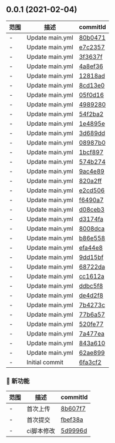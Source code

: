 ## 0.0.1 (2021-02-04)

范围|描述|commitId
--|--|--
 - | Update main.yml | [80b0471](https://github.com/taosiqi/v3ts-template/commit/80b0471)
 - | Update main.yml | [e7c2357](https://github.com/taosiqi/v3ts-template/commit/e7c2357)
 - | Update main.yml | [3f3637f](https://github.com/taosiqi/v3ts-template/commit/3f3637f)
 - | Update main.yml | [4a8ef36](https://github.com/taosiqi/v3ts-template/commit/4a8ef36)
 - | Update main.yml | [12818ad](https://github.com/taosiqi/v3ts-template/commit/12818ad)
 - | Update main.yml | [8cd13e0](https://github.com/taosiqi/v3ts-template/commit/8cd13e0)
 - | Update main.yml | [05f0d16](https://github.com/taosiqi/v3ts-template/commit/05f0d16)
 - | Update main.yml | [4989280](https://github.com/taosiqi/v3ts-template/commit/4989280)
 - | Update main.yml | [54f2ba2](https://github.com/taosiqi/v3ts-template/commit/54f2ba2)
 - | Update main.yml | [1e4895e](https://github.com/taosiqi/v3ts-template/commit/1e4895e)
 - | Update main.yml | [3d689dd](https://github.com/taosiqi/v3ts-template/commit/3d689dd)
 - | Update main.yml | [08987b0](https://github.com/taosiqi/v3ts-template/commit/08987b0)
 - | Update main.yml | [1bcf897](https://github.com/taosiqi/v3ts-template/commit/1bcf897)
 - | Update main.yml | [574b274](https://github.com/taosiqi/v3ts-template/commit/574b274)
 - | Update main.yml | [9ac4e89](https://github.com/taosiqi/v3ts-template/commit/9ac4e89)
 - | Update main.yml | [820a2ff](https://github.com/taosiqi/v3ts-template/commit/820a2ff)
 - | Update main.yml | [e2cd506](https://github.com/taosiqi/v3ts-template/commit/e2cd506)
 - | Update main.yml | [f6490a7](https://github.com/taosiqi/v3ts-template/commit/f6490a7)
 - | Update main.yml | [d08ceb3](https://github.com/taosiqi/v3ts-template/commit/d08ceb3)
 - | Update main.yml | [d3174fa](https://github.com/taosiqi/v3ts-template/commit/d3174fa)
 - | Update main.yml | [8008dca](https://github.com/taosiqi/v3ts-template/commit/8008dca)
 - | Update main.yml | [b86e558](https://github.com/taosiqi/v3ts-template/commit/b86e558)
 - | Update main.yml | [efa44e8](https://github.com/taosiqi/v3ts-template/commit/efa44e8)
 - | Update main.yml | [9dd15bf](https://github.com/taosiqi/v3ts-template/commit/9dd15bf)
 - | Update main.yml | [68722da](https://github.com/taosiqi/v3ts-template/commit/68722da)
 - | Update main.yml | [cc1612a](https://github.com/taosiqi/v3ts-template/commit/cc1612a)
 - | Update main.yml | [ddbc5f8](https://github.com/taosiqi/v3ts-template/commit/ddbc5f8)
 - | Update main.yml | [de4d2f8](https://github.com/taosiqi/v3ts-template/commit/de4d2f8)
 - | Update main.yml | [7b4273c](https://github.com/taosiqi/v3ts-template/commit/7b4273c)
 - | Update main.yml | [77b6a57](https://github.com/taosiqi/v3ts-template/commit/77b6a57)
 - | Update main.yml | [520fe77](https://github.com/taosiqi/v3ts-template/commit/520fe77)
 - | Update main.yml | [7a477ea](https://github.com/taosiqi/v3ts-template/commit/7a477ea)
 - | Update main.yml | [843a610](https://github.com/taosiqi/v3ts-template/commit/843a610)
 - | Update main.yml | [62ae899](https://github.com/taosiqi/v3ts-template/commit/62ae899)
 - | Initial commit | [6fa3cf2](https://github.com/taosiqi/v3ts-template/commit/6fa3cf2)


### 🌟 新功能
范围|描述|commitId
--|--|--
 - | 首次上传 | [8b607f7](https://github.com/taosiqi/v3ts-template/commit/8b607f7)
 - | 首次提交 | [fbef38a](https://github.com/taosiqi/v3ts-template/commit/fbef38a)
 - | ci脚本修改 | [5d9996d](https://github.com/taosiqi/v3ts-template/commit/5d9996d)

